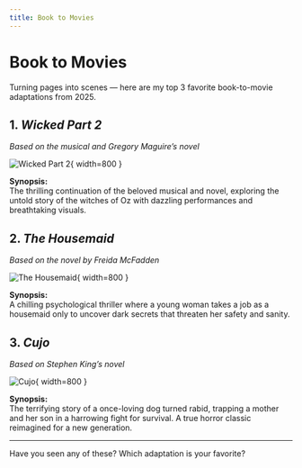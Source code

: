 ```yaml
---
title: Book to Movies
---
```


# Book to Movies

Turning pages into scenes — here are my top 3 favorite book-to-movie adaptations from 2025.


## 1. *Wicked Part 2*  
*Based on the musical and Gregory Maguire’s novel*

![Wicked Part 2](https://www.tvinsider.com/wp-content/uploads/2025/06/Wicked-for-Good.jpg){ width=800 }

**Synopsis:**  
The thrilling continuation of the beloved musical and novel, exploring the untold story of the witches of Oz with dazzling performances and breathtaking visuals.


## 2. *The Housemaid*  
*Based on the novel by Freida McFadden*

![The Housemaid](https://cdn.mos.cms.futurecdn.net/cYz6RwDXGSvrBinnEPdYkd-1200-80.jpg){ width=800 }

**Synopsis:**  
A chilling psychological thriller where a young woman takes a job as a housemaid only to uncover dark secrets that threaten her safety and sanity.


## 3. *Cujo*  
*Based on Stephen King’s novel*

![Cujo](https://deadline.com/wp-content/uploads/2025/03/Stephen-King-Cujo-Netflix.jpg?w=1000){ width=800 }

**Synopsis:**  
The terrifying story of a once-loving dog turned rabid, trapping a mother and her son in a harrowing fight for survival. A true horror classic reimagined for a new generation.

---

Have you seen any of these? Which adaptation is your favorite?
